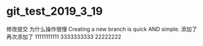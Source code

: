 # git_test_2019_3_19
修改提交
为什么操作很慢
Creating a new branch is quick AND simple.
添加了
再次添加了
11111111111
3333333333
22222222
